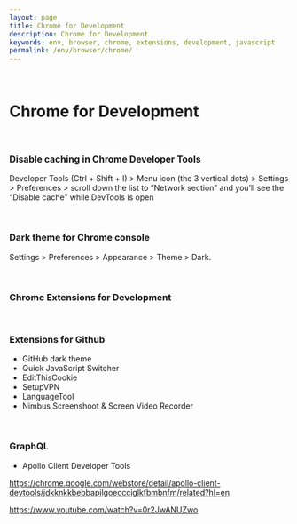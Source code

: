 ```yaml
---
layout: page
title: Chrome for Development
description: Chrome for Development
keywords: env, browser, chrome, extensions, development, javascript
permalink: /env/browser/chrome/
---
```


<br/>

# Chrome for Development

<br/>

### Disable caching in Chrome Developer Tools

Developer Tools (Ctrl + Shift + I) > Menu icon (the 3 vertical dots) > Settings > Preferences > scroll down the list to “Network section” and you’ll see the “Disable cache” while DevTools is open

<br/>

### Dark theme for Chrome console

Settings > Preferences > Appearance > Theme > Dark.

<br/>

### Chrome Extensions for Development

<br/>

### Extensions for Github

- GitHub dark theme
- Quick JavaScript Switcher
- EditThisCookie
- SetupVPN
- LanguageTool
- Nimbus Screenshoot & Screen Video Recorder

<br/>

### GraphQL

- Apollo Client Developer Tools

https://chrome.google.com/webstore/detail/apollo-client-devtools/jdkknkkbebbapilgoeccciglkfbmbnfm/related?hl=en

<!--

- Enchanced GitHub
- File icon for Github and Gitlab
- Octolinker
- Sourcegraph

-->

<!--

- Octotree

-->

https://www.youtube.com/watch?v=0r2JwANUZwo
